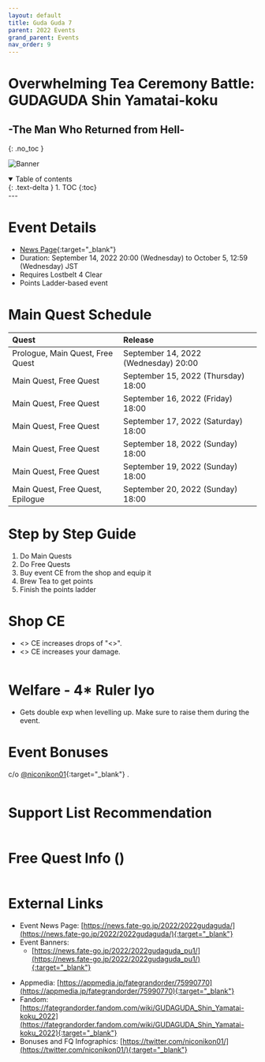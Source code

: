 ```yaml
---
layout: default
title: Guda Guda 7
parent: 2022 Events
grand_parent: Events
nav_order: 9
---
```


# Overwhelming Tea Ceremony Battle: GUDAGUDA Shin Yamatai-koku 
## -The Man Who Returned from Hell-
{: .no_toc }

![Banner](https://news.fate-go.jp/wp-content/uploads/2022/2022gudaguda_pkstc/top_banner.png)

<details open markdown="block">
  <summary>
    Table of contents
  </summary>
  {: .text-delta }
1. TOC
{:toc}
</details>
---

# Event Details
- [News Page](https://news.fate-go.jp/2022/2022gudaguda/){:target="_blank"}
- Duration: September 14, 2022 20:00 (Wednesday) to October 5, 12:59 (Wednesday) JST
- Requires Lostbelt 4 Clear
- Points Ladder-based event

# Main Quest Schedule

| Quest | Release |
| :-- | :-- |
| Prologue, Main Quest, Free Quest | September 14, 2022 (Wednesday) 20:00 |
| Main Quest, Free Quest | September 15, 2022 (Thursday) 18:00 |
| Main Quest, Free Quest | September 16, 2022 (Friday) 18:00 |
| Main Quest, Free Quest | September 17, 2022 (Saturday) 18:00 |
| Main Quest, Free Quest | September 18, 2022 (Sunday) 18:00 |
| Main Quest, Free Quest  | September 19, 2022 (Sunday) 18:00 |
| Main Quest, Free Quest, Epilogue | September 20, 2022 (Sunday) 18:00 |

# Step by Step Guide
1. Do Main Quests
2. Do Free Quests
3. Buy event CE from the shop and equip it
4. Brew Tea to get points
5. Finish the points ladder


# Shop CE

- <> CE increases drops of "<>".
- <> CE increases your damage.

![]()

# Welfare - 4* Ruler Iyo
- Gets double exp when levelling up. Make sure to raise them during the event.

# Event Bonuses
c/o [@niconikon01](https://twitter.com/niconikon01/){:target="_blank"} .

![]()

# Support List Recommendation

![]()

# Free Quest Info ()

![]()

<!--
# Challenge Quest


## References

- [Appmedia](){:target="_blank"}
- [Wikia](){:target="_blank"}
-->

# External Links
- Event News Page: [https://news.fate-go.jp/2022/2022gudaguda/](https://news.fate-go.jp/2022/2022gudaguda/){:target="_blank"}
- Event Banners:
  - [https://news.fate-go.jp/2022/2022gudaguda_pu1/](https://news.fate-go.jp/2022/2022gudaguda_pu1/){:target="_blank"}
<!--
  - [https://news.fate-go.jp/2022/2022gudaguda_pu2/](https://news.fate-go.jp/2022/2022gudaguda_pu2/){:target="_blank"}
  - [https://news.fate-go.jp/2022/2022gudaguda_pu3/](https://news.fate-go.jp/2022/2022gudaguda_pu3/){:target="_blank"}
-->
- Appmedia: [https://appmedia.jp/fategrandorder/75990770](https://appmedia.jp/fategrandorder/75990770){:target="_blank"}
- Fandom: [https://fategrandorder.fandom.com/wiki/GUDAGUDA_Shin_Yamatai-koku_2022](https://fategrandorder.fandom.com/wiki/GUDAGUDA_Shin_Yamatai-koku_2022){:target="_blank"}
- Bonuses and FQ Infographics: [https://twitter.com/niconikon01/](https://twitter.com/niconikon01/){:target="_blank"}